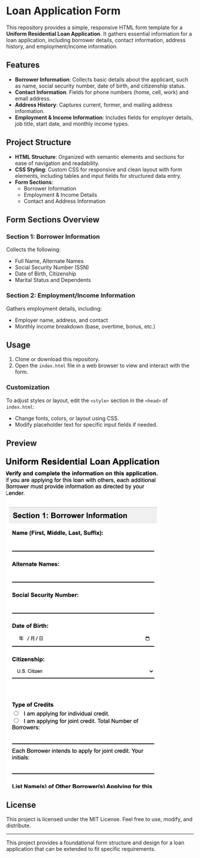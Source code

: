 # Loan Application Form

This repository provides a simple, responsive HTML form template for a **Uniform Residential Loan Application**. It gathers essential information for a loan application, including borrower details, contact information, address history, and employment/income information.

## Features

- **Borrower Information**: Collects basic details about the applicant, such as name, social security number, date of birth, and citizenship status.
- **Contact Information**: Fields for phone numbers (home, cell, work) and email address.
- **Address History**: Captures current, former, and mailing address information.
- **Employment & Income Information**: Includes fields for employer details, job title, start date, and monthly income types.

## Project Structure

- **HTML Structure**: Organized with semantic elements and sections for ease of navigation and readability.
- **CSS Styling**: Custom CSS for responsive and clean layout with form elements, including tables and input fields for structured data entry.
- **Form Sections**:
  - Borrower Information
  - Employment & Income Details
  - Contact and Address Information

## Form Sections Overview

### Section 1: Borrower Information
Collects the following:
- Full Name, Alternate Names
- Social Security Number (SSN)
- Date of Birth, Citizenship
- Marital Status and Dependents

### Section 2: Employment/Income Information
Gathers employment details, including:
- Employer name, address, and contact
- Monthly income breakdown (base, overtime, bonus, etc.)

## Usage

1. Clone or download this repository.
2. Open the `index.html` file in a web browser to view and interact with the form.

### Customization
To adjust styles or layout, edit the `<style>` section in the `<head>` of `index.html`:
- Change fonts, colors, or layout using CSS.
- Modify placeholder text for specific input fields if needed.

## Preview

![Preview](assets/preview.jpg)

## License

This project is licensed under the MIT License. Feel free to use, modify, and distribute.

---

This project provides a foundational form structure and design for a loan application that can be extended to fit specific requirements.